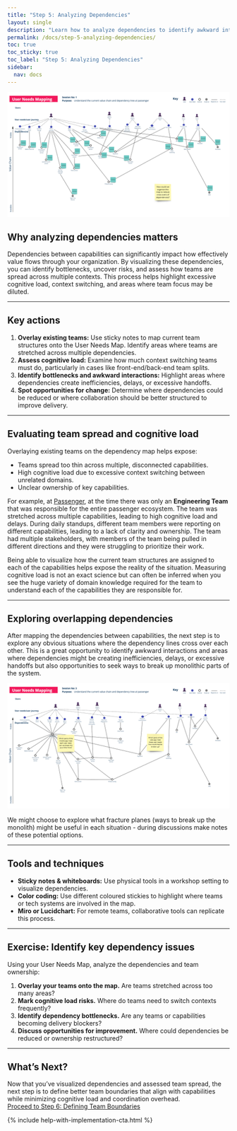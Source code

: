 ```yaml
---
title: "Step 5: Analyzing Dependencies"
layout: single
description: "Learn how to analyze dependencies to identify awkward interactions and excessive cognitive load for teams."
permalink: /docs/step-5-analyzing-dependencies/
toc: true
toc_sticky: true
toc_label: "Step 5: Analyzing Dependencies"
sidebar:
  nav: docs
---
```


[![Analyzing dependencies](/assets/images/case-studies/passenger/passenger_unm_team_overlay.png)](/assets/images/case-studies/passenger/passenger_unm_team_overlay.png)

## Why analyzing dependencies matters

Dependencies between capabilities can significantly impact how effectively value flows through your organization. By visualizing these dependencies, you can identify bottlenecks, uncover risks, and assess how teams are spread across multiple contexts. This process helps highlight excessive cognitive load, context switching, and areas where team focus may be diluted.

---

## Key actions

1. **Overlay existing teams:** Use sticky notes to map current team structures onto the User Needs Map. Identify areas where teams are stretched across multiple dependencies.
2. **Assess cognitive load:** Examine how much context switching teams must do, particularly in cases like front-end/back-end team splits.
3. **Identify bottlenecks and awkward interactions:** Highlight areas where dependencies create inefficiencies, delays, or excessive handoffs.
4. **Spot opportunities for change:** Determine where dependencies could be reduced or where collaboration should be better structured to improve delivery.

---

## Evaluating team spread and cognitive load

Overlaying existing teams on the dependency map helps expose:

- Teams spread too thin across multiple, disconnected capabilities.
- High cognitive load due to excessive context switching between unrelated domains.
- Unclear ownership of key capabilities.

For example, at [Passenger](/docs/case-studies/passenger), at the time there was only an **Engineering Team** that was responsible for the entire passenger ecosystem. The team was stretched across multiple capabilities, leading to high cognitive load and delays. During daily standups, different team members were reporting on different capabilities, leading to a lack of clarity and ownership. The team had multiple stakeholders, with members of the team being pulled in different directions and they were struggling to prioritize their work.

Being able to visualize how the current team structures are assigned to each of the capabilities helps expose the reality of the situation. Measuring cognitive load is not an exact science but can often be inferred when you see the huge variety of domain knowledge required for the team to understand each of the capabilities they are responsible for.

---

## Exploring overlapping dependencies

After mapping the dependencies between capabilities, the next step is to explore any obvious situations where the dependency lines cross over each other. This is a great opportunity to identify awkward interactions and areas where dependencies might be creating inefficiencies, delays, or excessive handoffs but also opportunities to seek ways to break up monolithic parts of the system.

[![Removing Overlapping dependencies](/assets/images/case-studies/passenger/passenger_unm_options.png)](/assets/images/case-studies/passenger/passenger_unm_options.png)

We might choose to explore what fracture planes (ways to break up the monolith) might be useful in each situation - during discussions make notes of these potential options.

---

## Tools and techniques

- **Sticky notes & whiteboards:** Use physical tools in a workshop setting to visualize dependencies.
- **Color coding:** Use different coloured stickies to highlight where teams or tech systems are involved in the map.
- **Miro or Lucidchart:** For remote teams, collaborative tools can replicate this process.

---

## Exercise: Identify key dependency issues

Using your User Needs Map, analyze the dependencies and team ownership:

1. **Overlay your teams onto the map.** Are teams stretched across too many areas?
2. **Mark cognitive load risks.** Where do teams need to switch contexts frequently?
3. **Identify dependency bottlenecks.** Are any teams or capabilities becoming delivery blockers?
4. **Discuss opportunities for improvement.** Where could dependencies be reduced or ownership restructured?

---

## What’s Next?

Now that you’ve visualized dependencies and assessed team spread, the next step is to define better team boundaries that align with capabilities while minimizing cognitive load and coordination overhead.  
[Proceed to Step 6: Defining Team Boundaries](/docs/step-6-defining-team-boundaries)

{% include help-with-implementation-cta.html %}
